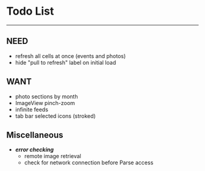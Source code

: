 # Todo List

---

## NEED
* refresh all cells at once (events and photos)
* hide "pull to refresh" label on initial load


## WANT
* photo sections by month
* ImageView pinch-zoom
* infinite feeds
* tab bar selected icons (stroked)


## Miscellaneous
* ___error checking___
    * remote image retrieval
    * check for network connection before Parse access